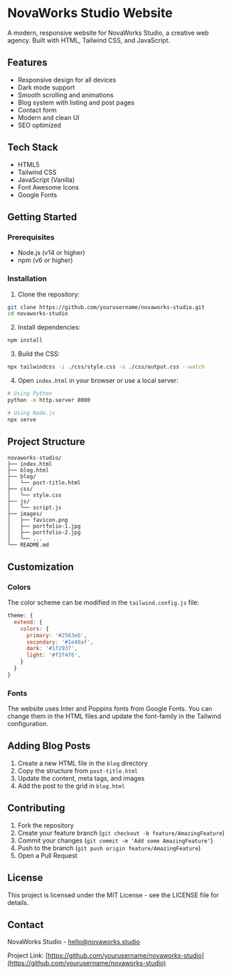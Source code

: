 # NovaWorks Studio Website

A modern, responsive website for NovaWorks Studio, a creative web agency. Built with HTML, Tailwind CSS, and JavaScript.

## Features

- Responsive design for all devices
- Dark mode support
- Smooth scrolling and animations
- Blog system with listing and post pages
- Contact form
- Modern and clean UI
- SEO optimized

## Tech Stack

- HTML5
- Tailwind CSS
- JavaScript (Vanilla)
- Font Awesome Icons
- Google Fonts

## Getting Started

### Prerequisites

- Node.js (v14 or higher)
- npm (v6 or higher)

### Installation

1. Clone the repository:
```bash
git clone https://github.com/yourusername/novaworks-studio.git
cd novaworks-studio
```

2. Install dependencies:
```bash
npm install
```

3. Build the CSS:
```bash
npx tailwindcss -i ./css/style.css -o ./css/output.css --watch
```

4. Open `index.html` in your browser or use a local server:
```bash
# Using Python
python -m http.server 8000

# Using Node.js
npx serve
```

## Project Structure

```
novaworks-studio/
├── index.html
├── blog.html
├── blog/
│   └── post-title.html
├── css/
│   └── style.css
├── js/
│   └── script.js
├── images/
│   ├── favicon.png
│   ├── portfolio-1.jpg
│   ├── portfolio-2.jpg
│   └── ...
└── README.md
```

## Customization

### Colors

The color scheme can be modified in the `tailwind.config.js` file:

```javascript
theme: {
  extend: {
    colors: {
      primary: '#2563eb',
      secondary: '#1e40af',
      dark: '#1f2937',
      light: '#f3f4f6',
    }
  }
}
```

### Fonts

The website uses Inter and Poppins fonts from Google Fonts. You can change them in the HTML files and update the font-family in the Tailwind configuration.

## Adding Blog Posts

1. Create a new HTML file in the `blog` directory
2. Copy the structure from `post-title.html`
3. Update the content, meta tags, and images
4. Add the post to the grid in `blog.html`

## Contributing

1. Fork the repository
2. Create your feature branch (`git checkout -b feature/AmazingFeature`)
3. Commit your changes (`git commit -m 'Add some AmazingFeature'`)
4. Push to the branch (`git push origin feature/AmazingFeature`)
5. Open a Pull Request

## License

This project is licensed under the MIT License - see the LICENSE file for details.

## Contact

NovaWorks Studio - hello@novaworks.studio

Project Link: [https://github.com/yourusername/novaworks-studio](https://github.com/yourusername/novaworks-studio) 
